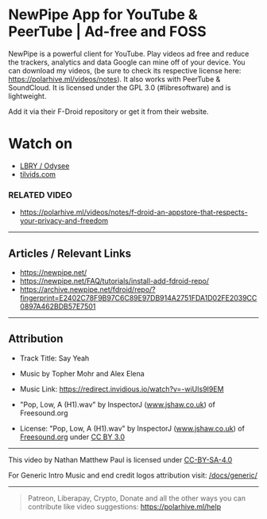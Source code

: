 # NewPipe App for YouTube & PeerTube |  Ad-free and FOSS

NewPipe is a powerful client for YouTube. Play videos ad free and reduce the trackers, analytics and data Google can mine off of your device. You can download my videos, (be sure to check its respective license here: https://polarhive.ml/videos/notes). It also works with PeerTube & SoundCloud. It is licensed under the GPL 3.0 (#libresoftware) and is lightweight. 

Add it via their F-Droid repository or get it from their website.
# Watch on
- [LBRY / Odysee](https://odysee.com/@polarhive:e/newpipe-youtube-peertube-adfree-foss-app:5)
- [tilvids.com](https://tilvids.com/videos/watch/6674d7da-33e5-4400-a764-1cfbf709a6ff)

### RELATED VIDEO
- https://polarhive.ml/videos/notes/f-droid-an-appstore-that-respects-your-privacy-and-freedom

---
## Articles / Relevant Links
- https://newpipe.net/
- https://newpipe.net/FAQ/tutorials/install-add-fdroid-repo/
- https://archive.newpipe.net/fdroid/repo/?fingerprint=E2402C78F9B97C6C89E97DB914A2751FDA1D02FE2039CC0897A462BDB57E7501

---
## Attribution
- Track Title: Say Yeah 
- Music by Topher Mohr and Alex Elena
- Music Link: https://redirect.invidious.io/watch?v=-wiUIs9I9EM

- "Pop, Low, A (H1).wav" by InspectorJ (www.jshaw.co.uk) of Freesound.org
- License: "Pop, Low, A (H1).wav" by InspectorJ (www.jshaw.co.uk) of [Freesound.org](https://freesound.org/people/InspectorJ/sounds/411639/) under [CC BY 3.0](https://creativecommons.org/licenses/by/3.0/)

---
This video by Nathan Matthew Paul is licensed under [CC-BY-SA-4.0](https://creativecommons.org/licenses/by-sa/4.0/)

For Generic Intro Music and end credit logos attribution visit: [/docs/generic/](https://codeberg.org/polarhive/videos/src/branch/main/docs/generic/) 

---
> Patreon, Liberapay, Crypto, Donate and all the other ways you can contribute like video suggestions: https://polarhive.ml/help